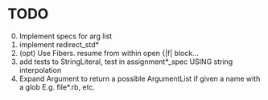# TODO

0. Implement specs for arg list
1. implement redirect_std* 
2. (opt) Use Fibers. resume from within open {|f| block...
3. add tests to StringLiteral, test in assignment*_spec USING string interpolation
4. Expand Argument to return a possible ArgumentList if given a name with a glob E.g. file*.rb, etc.
